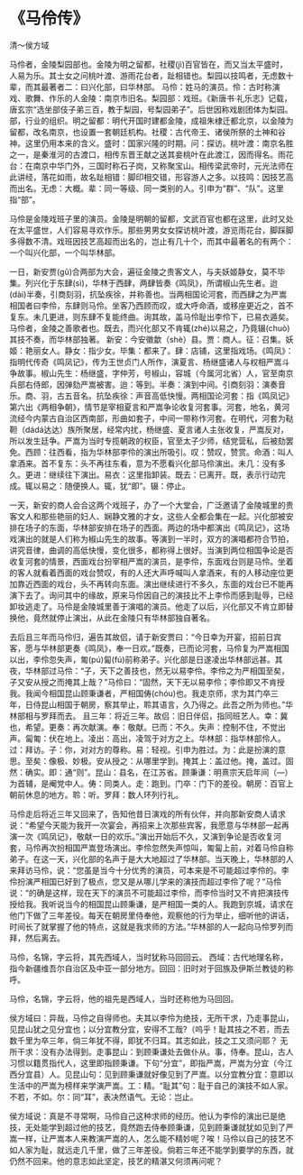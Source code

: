 # 《马伶传》

<span class="r">清～侯方域

<link href="../../css/style.css" rel="stylesheet" type="text/css" />

<div class="p">

马伶者，金陵梨园部也。金陵为明之留都，社稷(jì)百官皆在，而又当太平盛时，人易为乐。其士女之问桃叶渡、游雨花台者，趾相错也。梨园以技鸣者，无虑数十辈，而其最著者二：曰兴化部，曰华林部。
<span class="comment">
马伶：姓马的演员。伶：古时称演戏、歌舞、作乐的人金陵：南京市旧名。梨园部：戏班。《新唐书·礼乐志》记载，唐玄宗“选坐部伎子弟三百，教于梨园，号梨园弟子”。后世因称戏剧团体为梨园。部，行业的组织。明之留都：明代开国时建都金陵，成祖朱棣迁都北京，以金陵为留都，改名南京，也设置一套朝廷机构。社稷：古代帝王、诸侯所祭的土神和谷神。这里仍用本来的含义。盛时：国家兴隆的时期。问：探访。桃叶渡：南京名胜之一，是秦淮河的古渡口，相传东晋王献之送其妾桃叶在此渡江，因而得名。雨花台：在南京中华门外，三国时称石子岗，又称聚宝山。相传梁武帝时，元光法师在此讲经，落花如雨，故名趾相错：脚印相交错，形容游人之多。以技鸣：因技艺高而出名。无虑：大概。辈：同一等级、同一类别的人。引申为“群”、“队”。这里指“部”。
</span>

<div class="translation">

马伶是金陵戏班子里的演员。金陵是明朝的留都，文武百官也都在这里，此时又处在太平盛世，人们容易寻欢作乐。那些男男女女探访桃叶渡，游览雨花台，脚踩脚多得数不清。戏班因技艺高超而出名的，岂止有几十个，而其中最著名的有两个：一个叫兴化部，一个叫华林部。

</div>

一日，新安贾(gǔ)合两部为大会，遍征金陵之贵客文人，与夫妖姬静女，莫不毕集。列兴化于东肆(sì)，华林于西肆，两肆皆奏《鸣凤》，所谓椒山先生者。迨(dài)半奏，引商刻羽，抗坠疾徐，并称善也。当两相国论河套，而西肆之为严嵩相国者曰李伶，东肆则马伶。坐客乃西顾而叹，或大呼命酒，或移座更近之，首不复东。未几更进，则东肆不复能终曲。询其故，盖马伶耻出李伶下，已易衣遁矣。马伶者，金陵之善歌者也。既去，而兴化部又不肯辄(zhé)以易之，乃竟辍(chuò)其技不奏，而华林部独著。
<span class="comment">
新安：今安徽歙（shè）县。贾：商人。征：召集。妖姬：艳丽女人。静女：指少女。毕集：都来了。肆：店铺，这里指戏场。《鸣凤》：指明代传奇《鸣凤记》，传为王世贞门人所作，演夏言、杨继盛诸人与权相严嵩斗争故事。椒山先生：杨继盛，字仲芳，号椒山，容城（今属河北省）人，官至南京兵部右侍郎，因弹劾严嵩被害。迨：等到。半奏：演到中间。引商刻羽：演奏音乐。商、羽，古五音名。抗坠疾徐：声音高低快慢。两相国论河套：指《鸣凤记》第六出《两相争朝》，情节是宰相夏言和严嵩争论收复河套事。河套，地名，黄河流经今内蒙古自治区西南部，形曲如套子，中间一带称作河套。在明代，河套为鞑靼（dádá达达）族所聚居，经常内扰，杨继盛、夏言诸人主张收复，严嵩反对，所以发生廷争。严嵩为当时专揽朝政的权臣，官至太子少师，结党营私，后被劾罢免。西顾：往西看，指为华林部李伶的演出所吸引。叹：赞叹，赞赏。命酒：叫人拿酒来。首不复东：头不再往东看，意为不愿看兴化部马伶演出。未几：没有多久。更进：继续往下演出。易衣：这里指卸装。既去：已离开。既，表示行动完成。辄以易之：随便换人。辄，犹“即”。辍：停止。
</span>

<div class="translation">

一天，新安的商人会合这两个戏班子，办了一个大堂会，广泛邀请了金陵城里的贵客文人和那些艳丽的妇人、娴静文雅的才女，这些人全都会集在一起。兴化部被安排在场子的东面，华林部安排在场子的西面。两边的场中都演出《鸣凤记》，这场戏演出的就是人们称为椒山先生的故事。等演到一半时，双方的演唱都符合节拍，讲究音律，曲调的高低快慢，变化很多，都称得上很好。当演到两位相国争论是否收复河套的情景，西面戏台扮宰相严嵩的演员，是李伶，东面戏台则是马伶。坐着的客人就看着西面的戏台赞叹，有的人还大声呼喊叫人拿酒来，有的人移动座位更加靠近西面的戏台，头不再转向东面。演出继续进行不多久，东面的戏台已不能再演下去了。询问其中的缘故，原来马伶因自己的演技比不上李伶而感到耻辱，已经卸妆逃走了。马伶是金陵城里善于演唱的演员。他走了以后，兴化部又不肯立即替换他，竟然就停止演出，从此在金陵只有华林部独自著名。

</div>

去后且三年而马伶归，遍告其故侣，请于新安贾曰：“今日幸为开宴，招前日宾客，愿与华林部更奏《鸣凤》，奉一日欢。”既奏，已而论河套，马伶复为严嵩相国以出，李伶忽失声，匍(pú)匐(fú)前称弟子。兴化部是日遂凌出华林部远甚。其夜，华林部过马伶：“子，天下之善技也，然无以易李伶。李伶之为严相国至矣，子又安从授之而掩其上哉？”马伶曰：“固然，天下无以易李伶；李伶即又不肯授我。我闻今相国昆山顾秉谦者，严相国俦(chóu)也。我走京师，求为其门卒三年，日侍昆山相国于朝房，察其举止，聆其语言，久乃得之。此吾之所为师也。”华林部相与罗拜而去。
<span class="comment">
且三年：将近三年。故侣：旧日伴侣，指同班艺人。幸：冀也，希望。更奏：再次献演。奉：敬献。已而：不久。失声：控制不住，不觉出声。匐匍：伏在地上。凌出：高出，凌驾于对方之上。华林部：指华林部伶人。过：拜访。子：你，对对方的尊称。易：轻视。引申为胜过。为：此是扮演的意思。至矣：像极、妙极。安从授之：从哪里学到。掩其上：盖过他。掩，盖过。固然：确实。即：通“则”。昆山：县名，在江苏省。顾秉谦：明熹宗天启年间（—）为首辅，是阉党中人。俦：同类人。走：跑到。门卒：门下的差役。朝房：百官上朝前休息的地方。聆：听。罗拜：数人环列行礼。
</span>

<div class="translation">

马伶走后将近三年又回来了，告知他昔日演戏的所有伙伴，并向那新安商人请求说：“希望今天能为我开一次宴会，再招来上次那些宾客，我愿意与华林部一起再演一次《鸣凤记》，敬献一日的欢乐。”演出开始后不久，又演到争论是否收复河套，马伶再次扮相国严嵩登场演出。李伶忽然失声惊叫，匍匐上前，对着马伶自称弟子。在这一天，兴化部的名声于是大大地超过了华林部。当天晚上，华林部的人来拜访马伶，说：“您虽是当今十分优秀的演员，可本来是不可能超过李伶的。李伶扮演严相国已好到了极点，您又是从哪儿学来的演技而超过李伶了呢？”马伶说：“的确是这样，现在天下的演员不可能超过李伶，而李伶当时又不肯把演技传授给我。我听说当今的相国昆山顾秉谦，是严相国一类的人。我跑到京城，请求在他门下做了三年差役。每天在朝房里侍奉他，观察他的行为举止，细听他的讲话，时间长了就掌握了他的特点，这就是我求师的方法。”华林部的人一起向马伶罗列而拜，然后离去。

</div>

马伶，名锦，字云将，其先西域人，当时犹称马回回云。
<span class="comment">
西域：古代地理名称，指今新疆维吾尔自治区及中亚一部分地方。回回：旧时对于回族及伊斯兰教徒的称呼。
</span>

<div class="translation">

马伶，名锦，字云将，他的祖先是西域人，当时还称他为马回回。

</div>

侯方域曰：异哉，马伶之自得师也。夫其以李伶为绝技，无所干求，乃走事昆山，见昆山犹之见分宜也；以分宜教分宜，安得不工哉?（呜乎！耻其技之不若，而去数千里为卒三年，倘三年犹不得，即犹不归耳。其志如此，技之工又须问耶？
<span class="comment">
无所干求：没有办法得到。走事昆山：到顾秉谦处去做仆从。事，侍奉。昆山，古人习惯以籍贯指代人，这里即指顾秉谦。下句“分宜”，即指严嵩，严嵩为分宜（今江西分宜县）人。见昆山句：见到顾秉谦就好像见到了严嵩。以分宜教分宜：意即以生活中的严嵩为榜样来学演严嵩。工：精。“耻其”句：耻于自己的演技不如人家。不若，不如。尔：同“耳”，表决然语气。无论：岂止。
</span>

<div class="translation">

侯方域说：真是不寻常啊，马伶自己这种求师的经历。他认为李伶的演出已是绝技，无处能学到超过他的技艺，竟然跑去侍奉顾秉谦，见到顾秉谦就犹如见到了严嵩一样，让严嵩本人来教演严嵩的人，怎么能不精妙呢？唉！马伶以自己的技艺不如人家为耻，就远走几千里，做了三年差役。倘若三年还不能学到要学的东西，就仍然不回来。他的意志如此坚定，技艺的精湛又何须再问呢？

</div>
